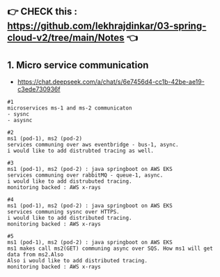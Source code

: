 :point_right: CHECK this : https://github.com/lekhrajdinkar/03-spring-cloud-v2/tree/main/Notes :point_left:
---

## 1. Micro service communication
- https://chat.deepseek.com/a/chat/s/6e7456d4-cc1b-42be-ae19-c3ede730936f
```text
#1
microservices ms-1 and ms-2 communicaton
- sysnc
- asysnc

#2
ms1 (pod-1), ms2 (pod-2)
services communing over aws eventbridge - bus-1, async.
i would like to add distrubted tracing as well.

#3
ms1 (pod-1), ms2 (pod-2) : java springboot on AWS EKS
services communing over rabbitMQ - queue-1, async.
i would like to add distrubuted tracing.
monitoring backed : AWS x-rays

#4
ms1 (pod-1), ms2 (pod-2) : java springboot on AWS EKS
services communing sysnc over HTTPS.
i would like to add distributed tracing.
monitoring backed : AWS x-rays

#5
ms1 (pod-1), ms2 (pod-2) : java springboot on AWS EKS
ms1 makes call ms2(GET) communing async over SQS. How ms1 will get data from ms2.Also
Also i would like to add distributed tracing.
monitoring backed : AWS x-rays
```
